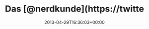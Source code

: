---
retweeted: false
source: <a href="http://twitter.com" rel="nofollow">Twitter Web Client</a>
entities:
  hashtags: []
  symbols: []
  user_mentions:
  - name: Nerdkunde Podcast
    screen_name: nerdkunde
    indices:
    - '4'
    - '14'
    id_str: '1325630108'
    id: '1325630108'
  urls: []
display_text_range:
- '0'
- '71'
favorite_count: '1'
id_str: '328910560735420416'
truncated: false
retweet_count: '0'
id: '328910560735420416'
created_at: Mon Apr 29 16:36:03 +0000 2013
favorited: false
full_text: Das [@nerdkunde](https://twitter.com/nerdkunde) Pre-Show Gebabbel ist länger
  als manch' anderer Podcast.
lang: de
tags:
- pesos:twitter
date: '2013-04-29T16:36:03+00:00'
src: https://twitter.com/bascht/status/328910560735420416
original_url: https://twitter.com/bascht/status/328910560735420416
type: twitter_tweet
text: Das [@nerdkunde](https://twitter.com/nerdkunde) Pre-Show Gebabbel ist länger
  als manch' anderer Podcast.
title: Das [@nerdkunde](https://twitte

---